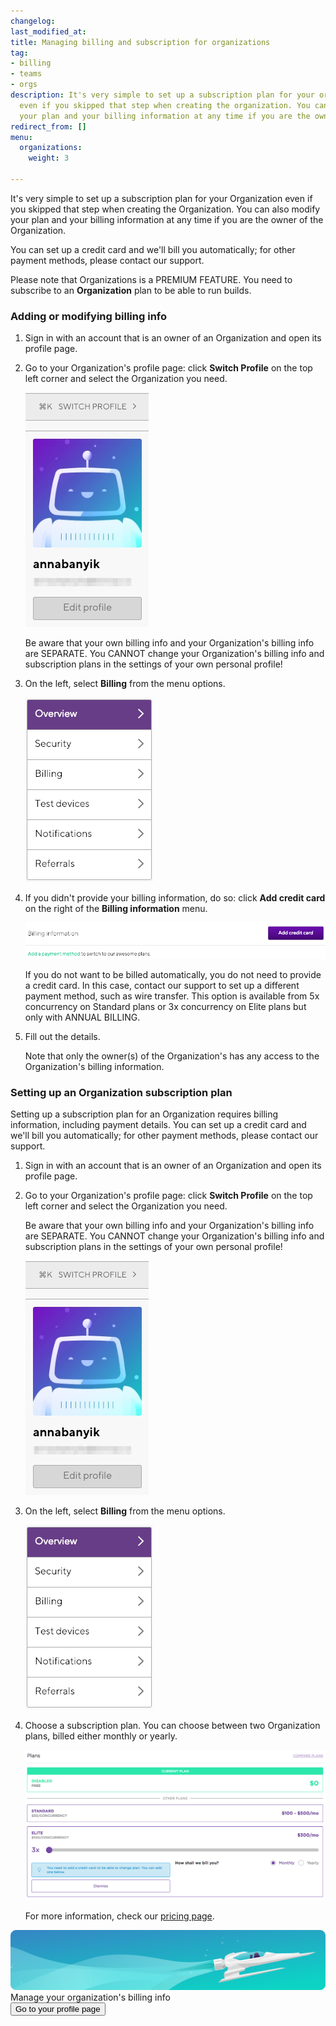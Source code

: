 ```yaml
---
changelog:
last_modified_at:
title: Managing billing and subscription for organizations
tag:
- billing
- teams
- orgs
description: It's very simple to set up a subscription plan for your organization
  even if you skipped that step when creating the organization. You can also modify
  your plan and your billing information at any time if you are the owner of the organization.
redirect_from: []
menu:
  organizations:
    weight: 3

---
```

It's very simple to set up a subscription plan for your Organization even if you skipped that step when creating the Organization. You can also modify your plan and your billing information at any time if you are the owner of the Organization.

You can set up a credit card and we'll bill you automatically; for other payment methods, please contact our support.

Please note that Organizations is a PREMIUM FEATURE. You need to subscribe to an **Organization** plan to be able to run builds.

### Adding or modifying billing info

1. Sign in with an account that is an owner of an Organization and open its profile page.
2. Go to your Organization's profile page: click **Switch Profile** on the top left corner and select the Organization you need.

   ![](/img/switch-profile-1.jpg)

   Be aware that your own billing info and your Organization's billing info are SEPARATE. You CANNOT change your Organization's billing info and subscription plans in the settings of your own personal profile!
3. On the left, select **Billing** from the menu options.

   ![](/img/billing.png)
4. If you didn't provide your billing information, do so: click **Add credit card** on the right of the **Billing information** menu.

   ![](/img/add-credit-card.png)

   If you do not want to be billed automatically, you do not need to provide a credit card. In this case, contact our support to set up a different payment method, such as wire transfer. This option is available from 5x concurrency on Standard plans or 3x concurrency on Elite plans but only with ANNUAL BILLING.
5. Fill out the details.

   Note that only the owner(s) of the Organization's has any access to the Organization's billing information.

### Setting up an Organization subscription plan

Setting up a subscription plan for an Organization requires billing information, including payment details. You can set up a credit card and we'll bill you automatically; for other payment methods, please contact our support.

1. Sign in with an account that is an owner of an Organization and open its profile page.
2. Go to your Organization's profile page: click **Switch Profile** on the top left corner and select the Organization you need.

   Be aware that your own billing info and your Organization's billing info are SEPARATE. You CANNOT change your Organization's billing info and subscription plans in the settings of your own personal profile!

   ![](/img/switch-profile-1.jpg)
3. On the left, select **Billing** from the menu options.

   ![](/img/billing.png)
4. Choose a subscription plan. You can choose between two Organization plans, billed either monthly or yearly.

   ![Screenshot](/img/team-management/organization/subscription-plans.png)

   For more information, check our [pricing page](https://www.bitrise.io/pricing).

<div class="banner">
<img src="/assets/images/banner-bg-888x170.png" style="border: none;">
<div class="deploy-text">Manage your organization's billing info</div>
<a target="_blank" href="https://app.bitrise.io/me/profile#/overview"><button class="button">Go to your profile page</button></a>
</div>